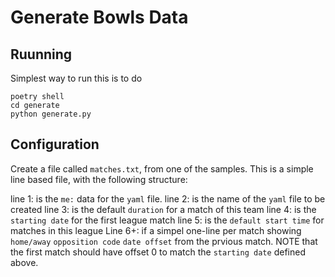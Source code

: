 # Generate Bowls Data

## Ruunning

Simplest way to run this is to do
```
poetry shell
cd generate
python generate.py
```
## Configuration

Create a file called `matches.txt`, from one of the samples. This is a simple line based file, with the following structure:

line 1: is the `me:` data for the `yaml` file.
line 2: is the name of the `yaml` file to be created
line 3: is the default `duration` for a match of this team
line 4: is the `starting date` for the first league match
line 5: is the `default start time` for matches in this league
Line 6+: if a simpel one-line per match showing `home/away` `opposition code` `date offset` from the prvious match. NOTE that the first match should have offset 0 to match the `starting date` defined above.
